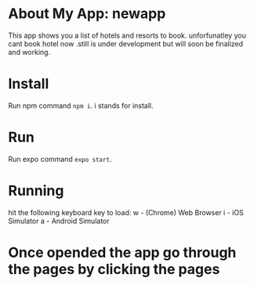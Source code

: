 # About My App: newapp
This app  shows you a list of hotels and resorts to book. unforfunatley you cant book hotel now .still is under development
but will soon be finalized and working.

# Install
Run npm command `npm i`. i stands for install.

# Run
Run expo command `expo start`.

# Running
hit the following keyboard key to load:
w - (Chrome) Web Browser
i - iOS Simulator
a - Android Simulator

# Once opended the app go through the pages by clicking the pages
